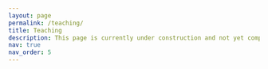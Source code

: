 ```yaml
---
layout: page
permalink: /teaching/
title: Teaching
description: This page is currently under construction and not yet complete.
nav: true
nav_order: 5
---
```

